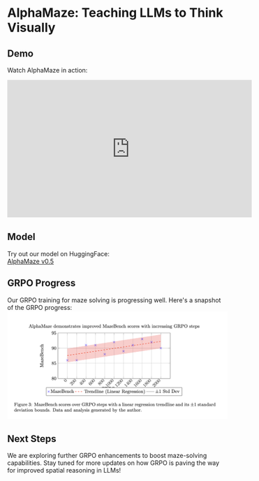 # AlphaMaze: Teaching LLMs to Think Visually

## Demo
Watch AlphaMaze in action:
<iframe width="560" height="315" src="https://www.youtube.com/embed/dUS9wR03on8?si=bj5AEfxwBB61uIfN" title="YouTube video player" frameborder="0" allow="accelerometer; autoplay; clipboard-write; encrypted-media; gyroscope; picture-in-picture; web-share" referrerpolicy="strict-origin-when-cross-origin" allowfullscreen></iframe>

## Model
Try out our model on HuggingFace:  
[AlphaMaze v0.5](https://huggingface.co/homebrewltd/AlphaMaze-v0.2-1.5B)

## GRPO Progress
Our GRPO training for maze solving is progressing well. Here's a snapshot of the GRPO progress:
![GRPO Progress](./grpo_progress.png)

## Next Steps
We are exploring further GRPO enhancements to boost maze-solving capabilities. Stay tuned for more updates on how GRPO is paving the way for improved spatial reasoning in LLMs!
